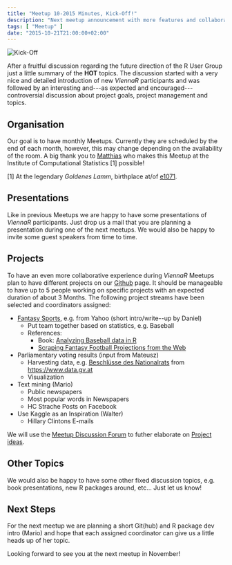 ```yaml
---
title: "Meetup 10-2015 Minutes, Kick-Off!"
description: "Next meetup announcement with more features and collaboration."
tags: [ "Meetup" ]
date: "2015-10-21T21:00:00+02:00"
---
```


![Kick-Off](/img/Kickoff-Charlie-Brown.gif)

After a fruitful discussion regarding the future direction of the R User Group just a little summary of the **HOT** topics. The discussion started  with a very nice and detailed introduction of new *ViennaR* participants and was followed by an interesting and---as expected and encouraged---controversial discussion about project goals, project management and topics.

## Organisation
Our goal is to have monthly Meetups. Currently they are scheduled by the end of each month, however, this may change depending on the availability of the room. A big thank you to [Matthias](http://www.statistik.tuwien.ac.at/public/templ) who makes this Meetup at the Institute of Computational Statistics [1] possible! 

[1] At the legendary *Goldenes Lamm*, birthplace at/of [e1071](https://cran.r-project.org/web/packages/e1071/index.html).

## Presentations
Like in previous Meetups we are happy to have some presentations of *ViennaR* participants. Just drop us a mail that you are planning a presentation during one of the next meetups. We would also be happy to invite some guest speakers from time to time.

## Projects
To have an even more collaborative experience during *ViennaR* Meetups plan to have different projects on our [Github](https://github.com/viennar) page. It should be manageable to have up to 5 people working on specific projects with an expected duration of about 3 Months.
The following project streams have been selected and coordinators assigned:

- [Fantasy Sports](https://en.wikipedia.org/wiki/Fantasy_sport), e.g. from Yahoo (short intro/write--up by Daniel)
	- Put team together based on statistics, e.g. Baseball
	- References:
	  - Book: [Analyzing Baseball data in R](http://www.amazon.com/Analyzing-Baseball-Data-Chapman-Series/dp/1466570229)
	  - [Scraping Fantasy Football Projections from the Web](http://fantasyfootballanalytics.net/2014/06/scraping-fantasy-football-projections.html)
- Parliamentary voting results (input from Mateusz)
	- Harvesting data, e.g. [Beschlüsse des Nationalrats](https://www.data.gv.at/katalog/dataset/1a3c44a8-7361-4dc7-ac0d-6ec19ddba191) from https://www.data.gv.at
	- Visualization
- Text mining (Mario)
	- Public newspapers
	- Most popular words in Newspapers
	- HC Strache Posts on Facebook
- Use Kaggle as an Inspiration (Walter)
	- Hillary Clintons E-mails

We will use the [Meetup Discussion Forum](http://www.meetup.com/ViennaR/messages/boards/forum/2693272) to futher elaborate on [Project ideas](http://www.meetup.com/ViennaR/messages/boards/thread/49348746).

## Other Topics
We would also be happy to have some other fixed discussion topics, e.g. book presentations, new R packages around, etc...
Just let us know!

## Next Steps
For the next meetup we are planning a short Git(hub) and R package dev intro (Mario) and hope that each assigned coordinator can give us a little heads up of her topic.

Looking forward to see you at the next meetup in November!
